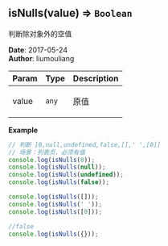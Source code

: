 ## isNulls(value) ⇒ <code>Boolean</code>
<p>判断除对象外的空值</p>

**Date**: 2017-05-24  
**Author**: liumouliang  

| Param | Type | Description |
| --- | --- | --- |
| value | <code>any</code> | <p>原值</p> |

**Example**  
```javascript
// 判断 [0,null,undefined,false,[],' ',[0]]
// 场景：列表页，必须有值
console.log(isNulls(0));
console.log(isNulls(null));
console.log(isNulls(undefined));
console.log(isNulls(false));

console.log(isNulls([]));
console.log(isNulls(' '));
console.log(isNulls([0]));

//false
console.log(isNulls({}));
```
